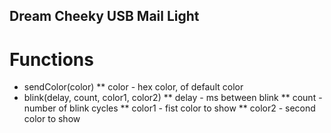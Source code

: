Dream Cheeky USB Mail Light
---------------------------

# Functions
* sendColor(color)
** color - hex color, of default color
* blink(delay, count, color1, color2)
** delay  - ms between blink
** count  - number of blink cycles
** color1 - fist color to show
** color2 - second color to show
